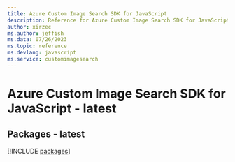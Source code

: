 ```yaml
---
title: Azure Custom Image Search SDK for JavaScript
description: Reference for Azure Custom Image Search SDK for JavaScript
author: xirzec
ms.author: jeffish
ms.data: 07/26/2023
ms.topic: reference
ms.devlang: javascript
ms.service: customimagesearch
---
```

# Azure Custom Image Search SDK for JavaScript - latest
## Packages - latest
[!INCLUDE [packages](custom-image-search-index.md)]